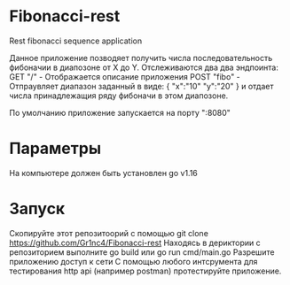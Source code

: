 # Fibonacci-rest
Rest fibonacci sequence application

Данное приложение позводяет получить числа последовательность фибоначии в диапозоне от X до Y.
Отслеживаются два два эндпоинта:
GET "/" - Отображается описание приложения
POST "fibo" - Отпраувляет диапазон заданный в виде:
{
		"x":"10"
		"y":"20"
	}
  и отдает числа принадлежащия ряду фибоначи в этом диапозоне.
  
  По умолчанию приложение запускается на порту ":8080"
  # Параметры
  На компьютере должен быть установлен go v1.16
  # Запуск
  Скопируйте этот репозитоорий с помощью git clone https://github.com/Gr1nc4/Fibonacci-rest
  Находясь в дериктории с репозиторием выполните go build или go run cmd/main.go
  Разрешите приложению доступ к сети
  С помощью любого интсрумента для тестирования http api (например postman) протестируйте приложение.
  
